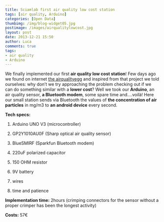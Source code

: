 ```yaml
---
title: Sciamlab first air quality low cost station
tags: [air quality, Arduino]
categories: [Open Data]
thumbimg: /img/blog-widget05.jpg
postimage: /images/airqualitylowcost.jpg
layout: post
date: 2013-12-21 15:50
author: Luca
comments: true
tags:
- air quality
- Arduino
---
```


We finally implemented our first **air quality low cost station**! 
Few days ago we found on internet [the airqualityegg](http://airqualityegg.com) and inspired from that project we told ourselves: why don’t we try approaching the problem checking out if we can do something similar with a **lower cost**? Well we took our **Arduino**, an air quality sensor, **a Bluetooth modem**, some spare time and….voilà! 
Here our small station sends via Bluetooth the values of **the concentration of air particles** in mg/m3 to **an android device** every second.




**Tech specs:**

1)	Arduino UNO V3 (microcontroller)

2)	GP2Y1010AU0F (Sharp optical air quality sensor)

3)	BlueSMIRF (Sparkfun Bluetooth modem)

4)	220uF polarized capacitor

5)	150 OHM resistor

6)	9V battery

7)	wires

8)	time and patience





**Implementation time:** 2hours (crimping connectors for the sensor without a proper crimper has been the longest activity)

**Costs:** 57€
